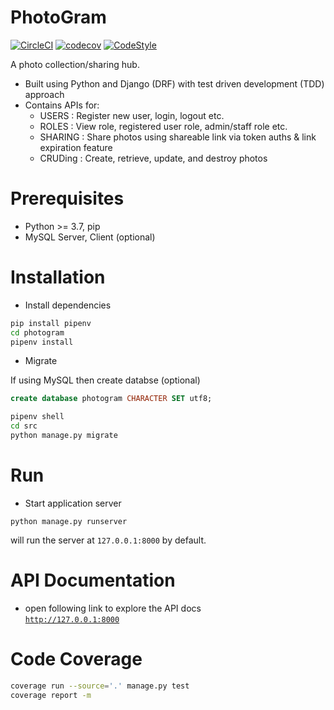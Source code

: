 # PhotoGram

[![CircleCI](https://circleci.com/gh/toransahu/photogram.svg?style=shield)](https://circleci.com/gh/toransahu/photogram)
[![codecov](https://codecov.io/gh/toransahu/photogram/branch/master/graph/badge.svg)](https://codecov.io/gh/toransahu/photogram)
[![CodeStyle](https://img.shields.io/badge/code%20style-pep8-green.svg)](https://www.python.org/dev/peps/pep-0008/) 


A photo collection/sharing hub.
- Built using Python and Django (DRF) with test driven development (TDD) approach
- Contains APIs for:
	- USERS : Register new user, login, logout etc.
	- ROLES : View role, registered user role,  admin/staff role etc.
	- SHARING : Share photos using shareable link via token auths & link expiration feature
	- CRUDing : Create, retrieve, update, and destroy photos

# Prerequisites
- Python >= 3.7, pip
- MySQL Server, Client (optional)

# Installation
- Install dependencies
```bash
pip install pipenv
cd photogram
pipenv install
```

- Migrate

If using MySQL then create databse (optional)
```SQL
create database photogram CHARACTER SET utf8;
```

```bash
pipenv shell
cd src
python manage.py migrate
```

# Run
- Start application server
```
python manage.py runserver
```

will run the server at `127.0.0.1:8000` by default.

# API Documentation
- open following link to explore the API docs  
[`http://127.0.0.1:8000`](http://127.0.0.1:8000)

# Code Coverage
```bash
coverage run --source='.' manage.py test
coverage report -m
```
